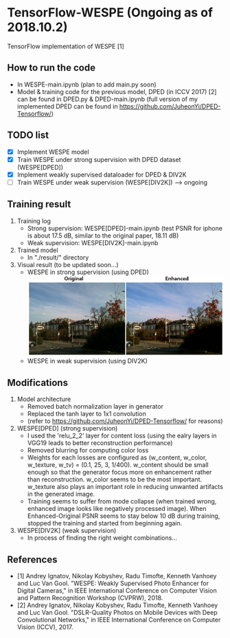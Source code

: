 # TensorFlow-WESPE (Ongoing as of 2018.10.2)
TensorFlow implementation of WESPE [1]

## **How to run the code**
- In WESPE-main.ipynb (plan to add main.py soon)
- Model & training code for the previous model, DPED (in ICCV 2017) [2] can be found in DPED.py & DPED-main.ipynb (full version of my implemented DPED can be found in https://github.com/JuheonYi/DPED-Tensorflow/)

## **TODO list**
- [x] Implement WESPE model
- [x] Train WESPE under strong supervision with DPED dataset (WESPE[DPED])
- [x] Implement weakly supervised dataloader for DPED & DIV2K
- [ ] Train WESPE under weak supervision (WESPE[DIV2K]) --> ongoing

## **Training result**
1. Training log 
   - Strong supervision: WESPE[DPED]-main.ipynb (test PSNR for iphone is about 17.5 dB, similar to the original paper, 18.11 dB)
   - Weak supervision: WESPE[DIV2K]-main.ipynb
2. Trained model
   - In "./result/" directory 
3. Visual result (to be updated soon...) 
   - WESPE in strong supervision (using DPED)
![Example result](https://github.com/JuheonYi/images/blob/master/WESPE_strong.PNG)
   - WESPE in weak supervision (using DIV2K)

## **Modifications**
1. Model architecture
   - Removed batch normalization layer in generator
   - Replaced the tanh layer to 1x1 convolution 
   - (refer to https://github.com/JuheonYi/DPED-Tensorflow/ for reasons)
2. WESPE[DPED] (strong supervision)
   - I used the 'relu_2_2' layer for content loss (using the ealry layers in VGG19 leads to better reconstruction performance)
   - Removed blurring for computing color loss
   - Weights for each losses are configured as (w_content, w_color, w_texture, w_tv) = (0.1, 25, 3, 1/400). w_content should be small enough so that the generator focus more on enhancement rather than reconstruction. w_color seems to be the most important. w_texture also plays an important role in reducing unwanted artifacts in the generated image.
   - Training seems to suffer from mode collapse (when trained wrong, enhanced image looks like negatively processed image). When Enhanced-Original PSNR seems to stay below 10 dB during training, stopped the training and started from beginning again. 
3. WESPE[DIV2K] (weak supervision)
   - In process of finding the right weight combinations...


## **References**
- [1] Andrey Ignatov, Nikolay Kobyshev, Radu Timofte, Kenneth Vanhoey and Luc Van Gool. "WESPE: Weakly Supervised Photo Enhancer for Digital Cameras," in IEEE International Conference on Computer Vision and Pattern Recognition Workshop (CVPRW), 2018.
- [2] Andrey Ignatov, Nikolay Kobyshev, Radu Timofte, Kenneth Vanhoey and Luc Van Gool. "DSLR-Quality Photos on Mobile Devices with Deep Convolutional Networks," in IEEE International Conference on Computer Vision (ICCV), 2017.

